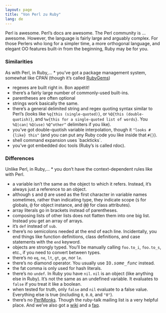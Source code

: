 ```yaml
---
layout: page
title: "Von Perl zu Ruby"
lang: de
---
```


Perl is awesome. Perl’s docs are awesome. The Perl community is …
awesome. However, the language is fairly large and arguably complex. For
those Perlers who long for a simpler time, a more orthogonal language,
and elegant OO features built-in from the beginning, Ruby may be for
you.

### Similarities

 As with Perl, in Ruby,... * you’ve got a package management system, somewhat like CPAN (though
  it’s called [RubyGems][1])
* regexes are built right in. Bon appétit!
* there’s a fairly large number of commonly-used built-ins.
* parentheses are often optional
* strings work basically the same.
* there’s a general delimited string and regex quoting syntax similar to
  Perl’s (looks like `%q{this (single-quoted)}`, or `%Q{this
  (double-quotish)}`, and `%w{this for a single-quoted list of words}`.
  You `%Q|can|` `%Q(use)` `%Q^other^` delimiters if you like).
* you’ve got double-quotish variable interpolation, though it `"looks
  #{like} this"` (and you can put any Ruby code you like inside that
  `#{}`).
* shell command expansion uses \`backticks\`.
* you’ve got embedded doc tools (Ruby’s is called rdoc).

### Differences

 Unlike Perl, in Ruby,... * you don’t have the context-dependent rules like with Perl.
* a variable isn’t the same as the object to which it refers. Instead,
  it’s always just a reference to an object.
* although `$` and <tt>@</tt> are used as the first character in
  variable names sometimes, rather than indicating type, they indicate
  scope (`$` for globals, <tt>@</tt> for object instance, and
  <tt>@@</tt> for class attributes).
* array literals go in brackets instead of parentheses.
* composing lists of other lists does not flatten them into one big
  list. Instead you get an array of arrays.
* it’s `def` instead of `sub`.
* there’s no semicolons needed at the end of each line. Incidentally,
  you end things like function definitions, class definitions, and case
  statements with the `end` keyword.
* objects are strongly typed. You’ll be manually calling `foo.to_i`,
  `foo.to_s`, etc., if you need to convert between types.
* there’s no `eq`, `ne`, `lt`, `gt`, `ge`, nor `le`.
* there’s no diamond operator. You usually use <tt>IO.*some\_func*</tt>
  instead.
* the fat comma is only used for hash literals.
* there’s no `undef`. In Ruby you have `nil`. `nil` is an object (like
  anything else in Ruby). It’s not the same as an undefined variable. It
  evaluates to `false` if you treat it like a boolean.
* when tested for truth, only `false` and `nil` evaluate to a false
  value. Everything else is true (including `0`, `0.0`, and `"0"`).
* there’s no [PerlMonks][2]. Though the ruby-talk mailing list is a very
  helpful place. And we’ve also got a [wiki][3] and a [faq][4].



[1]: http://docs.rubygems.org/
[2]: http://www.perlmonks.org/
[3]: http://wiki.rubygarden.org/Ruby
[4]: http://www.rubygarden.org/faq/dispatch.cgi?controller=main&amp;action=index
